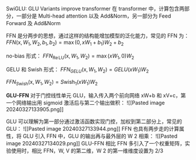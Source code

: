 SwiGLU: GLU Variants improve transformer
在 transformer 中，计算包含两部分，一部分是 Multi-head attention 以及 Add&Norm，另一部分为 Feed Forward 及 Add&Norm

FFN 是分两步的思想，通过这样的结构能增加模型的泛化能力，常见的 FFN 为：
$FFN(\text{x},{{W}_{1}},{{W}_{2}},{{b}_{1}},{{b}_{2}})=\max (0,x{{W}_{1}}+{{b}_{1}}){{W}_{2}}+{{b}_{2}}$

no-bias 形式：
$FF{{N}_{\operatorname{Re}\text{LU}}}(\text{x},{{W}_{1}},{{W}_{2}})=\max (x{{W}_{1}},0){{W}_{2}}$

GELU 和 Swish 形式：
$FF{{N}_{GELU}}(\text{x},{{W}_{1}},{{W}_{2}})=GELU(x{{W}_{1}}){{W}_{2}}$

$FF{{N}_{S\text{wish}}}(\text{x},{{W}_{1}},{{W}_{2}})=S\text{wis}{{\text{h}}_{1}}(x{{W}_{1}}){{W}_{2}}$

**GLU-FFN**
对于门控线性单元 GLU，输入传入两个前向网络 xW+b 和 xV+c，第一个网络输出用 sigmoid 激活后与第二个输出做积：
![[Pasted image 20240327133905.png]]

GLU 可以理解为第一部分通过激活函数实现门控，加权到第二部分上，常见的 GLU：
![[Pasted image 20240327133944.png]]
FFN 也具有两步走的计算属性，将 GLU 引入 FFN 中，GLU 的输出再与最外层的 W 2 相乘：
![[Pasted image 20240327134029.png]]
GLU-FFN 相比 FFN 多引入了一个权重矩阵，实验使用时，相比 FFN，W, V 的第二维，W 2 的第一维维度设置为 2/3